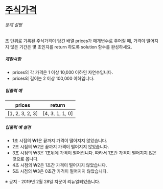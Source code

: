 # [주식가격](https://school.programmers.co.kr/learn/courses/30/lessons/42584)


###### 문제 설명


초 단위로 기록된 주식가격이 담긴 배열 prices가 매개변수로 주어질 때, 가격이 떨어지지 않은 기간은 몇 초인지를 return 하도록 solution 함수를 완성하세요.


##### 제한사항


* prices의 각 가격은 1 이상 10,000 이하인 자연수입니다.
* prices의 길이는 2 이상 100,000 이하입니다.


##### 입출력 예




| prices | return |
| --- | --- |
| \[1, 2, 3, 2, 3] | \[4, 3, 1, 1, 0] |


##### 입출력 예 설명


* 1초 시점의 ₩1은 끝까지 가격이 떨어지지 않았습니다.
* 2초 시점의 ₩2은 끝까지 가격이 떨어지지 않았습니다.
* 3초 시점의 ₩3은 1초뒤에 가격이 떨어집니다. 따라서 1초간 가격이 떨어지지 않은 것으로 봅니다.
* 4초 시점의 ₩2은 1초간 가격이 떨어지지 않았습니다.
* 5초 시점의 ₩3은 0초간 가격이 떨어지지 않았습니다.


※ 공지 \- 2019년 2월 28일 지문이 리뉴얼되었습니다.



